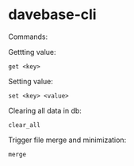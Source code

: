# davebase-cli

Commands:

Gettting value:
    
    get <key>

Setting value:


    set <key> <value>
  
Clearing all data in db:

    
    clear_all
    
Trigger file merge and minimization:


    merge
